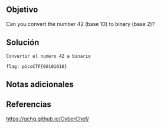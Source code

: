 ## Objetivo

Can you convert the number 42 (base 10) to binary (base 2)?
## Solución

```
Convertir el numero 42 a binario

flag: picoCTF{00101010}
```
## Notas adicionales

## Referencias

https://gchq.github.io/CyberChef/